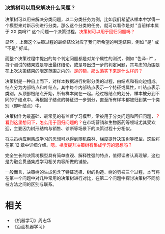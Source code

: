 

### 决策树可以用来解决什么问题？

决策树可以用来解决分类问题，以二分类任务为例，比如我们希望从样本中学得一个模型来对新示例进行分类，那么这个分类的任务，就可以看作是对 "当前样本属于 XX 类吗?" 这个问题一个决策过程。<span style="color:red;">决策树可以用于回归问题吗？</span>

显然 ，上面这个决策过程的最终结论对应了我们所希望的判定结果，例如 "是" 或 "不是" 好瓜。

而整个决策过程中提出的每个判定问题都是对某个属性的测试，例如 "色泽=?" ，每个测试的结果或是导出最终结论，或是导出进一步的判定问题，其考虑的范围是在上次决策结果的限定范围之内的。<span style="color:red;">是的额，那么落实下来是什么样的？</span>





决策树是一种自上而下，对样本数据进行树形分类的过程，由结点和有向边组成。结点分为内部结点和叶结点，其中每个内部结点表示一个特征或属性，叶结点表示类别。从顶部根结点开始，所有样本聚在一起。经过根结点的划分，样本被分到不同的子结点中。再根据子结点的特征进一步划分，直至所有样本都被归到某一个类别（即叶结点）中。

决策树作为最基础、最常见的有监督学习模型，常被用于分类问题和回归问题，<span style="color:red;">？看到这里想问下，怎么用于回归问题的？</span>在市场营销和生物医药等领域尤其受欢迎，主要因为树形结构与销售、诊断等场景下的决策过程十分相似。

将决策树应用集成学习的思想可以得到随机森林、梯度提升决策树等模型，这些将在第 12 章中详细介绍。<span style="color:red;">嗯。梯度提升决策树有集成学习的思想吗？</span>

完全生长的决策树模型具有简单直观、解释性强的特点，值得读者认真理解，这也是为融会贯通集成学习相关内容所做的铺垫。


一般而言，决策树的生成包含了特征选择、树的构造、树的剪枝三个过程，本节将在第一个问题中对几种常用的决策树进行对比，在第二个问题中探讨决策树不同剪枝方法之间的区别与联系。




# 相关

- 《机器学习》周志华
- 《百面机器学习》
